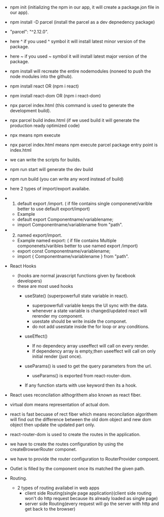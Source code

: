 - npm init (initializing the npm in our app, it will create a package.jon file in our app). 
- npm install -D parcel (install the parcel as a dev depnedency package) 
- "parcel": "^2.12.0".
- here ^ if you used ^ symbol it will install latest minor version of the package. 
- here ~ if you used ~ symbol it will install latest major version of the package.
- npm install will recreate the entire nodemodules (noneed to push the node modules into the github).
- npm install react OR (npm i react) 
- npm install react-dom OR (npm i react-dom)
- npx parcel index.html (this command is used to generate the development build). 
- npx parcel build index.html (if we used build it will generate the production ready optimized code)
- npx means npm execute
- npx parcel index.html means npm execute parcel package entry point is index.html
- we can write the scripts for builds.
- npm run start will generate the dev build
- npm run build (you can write any word instead of build)  


- here 2 types of import/export availabe.
- 1. default export /import.  ( if file contains single componenet/varible better to use default export/import)
    - Example
    - default export Componentname/variablename;
    - import Componentname/variablename from "path".

- 2. named export/import.
    - Example named export: ( if file contains Multiple componenets/varibles better to use named export /import)
    - export const Componentname/variablename;
    - import { Componentname/variablename } from "path".


- React Hooks
    - (hooks are normal javascript functions given by facebook developers)
    - these are most used hooks
      - useState() (superpowerfull state variable in react).
        - superpowerfull variable keeps the UI sync with the data.
        - whenever a state variable is changed/updated react will rerender my component.
        - usestate should be write inside the componet.
        - do not add usestate inside the for loop or any conditions. 

      - useEffect()  
        - If no dependecy array useeffect will call on every render.
        - If dependency array is empty,then useeffect will call on only initial render (just once).
      - useParams() is used to get the query parameters from the url.
        - useParams() is exported from react-router-dom.

      - If any function starts with use keyword then its a hook.

- React uses reconcilation althogrithem also known as react fiber.
- virtual dom means representation of actual dom.
- react is fast becuase of rect fiber which means reconcilation algorithem will find out the   difference between the old dom object and new dom object then update the updated part only.

- react-router-dom is used to create the routes in the application.
- we have to create the routes configuration by using the createBrowserRouter componet.
- we have to provide the router configuration to RouterProvider compoent.
- Outlet is filled by the component once its matched the given path. 


- Routing.
  - 2 types of routing availabel in web apps
    - client side Routing(single page application)(client side routing won't do http request because its already loaded as single page)
    - server side Routing(every request will go the server with http and get back to the browser)




